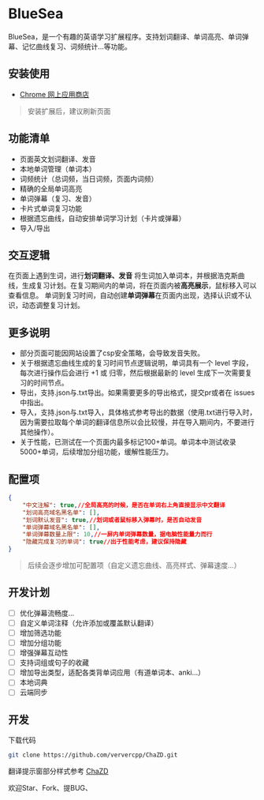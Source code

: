 # BlueSea
BlueSea，是一个有趣的英语学习扩展程序。支持划词翻译、单词高亮、单词弹幕、记忆曲线复习、词频统计...等功能。

## 安装使用

* [Chrome 网上应用商店]()
> 安装扩展后，建议刷新页面

## 功能清单

* 页面英文划词翻译、发音
* 本地单词管理（单词本）
* 词频统计（总词频，当日词频，页面内词频）
* 精确的全局单词高亮
* 单词弹幕（复习、发音）
* 卡片式单词复习功能
* 根据遗忘曲线，自动安排单词学习计划（卡片或弹幕）
* 导入/导出


## 交互逻辑

在页面上遇到生词，进行**划词翻译、发音**
将生词加入单词本，并根据浩克斯曲线，生成复习计划。在复习期间内的单词，将在页面内被**高亮展示**，鼠标移入可以查看信息。
单词到复习时间，自动创建**单词弹幕**在页面内出现，选择认识或不认识，动态调整复习计划。

## 更多说明
* 部分页面可能因网站设置了csp安全策略，会导致发音失败。
* 关于根据遗忘曲线生成的复习时间节点逻辑说明，单词具有一个 level 字段，每次进行操作后会进行 +1 或 归零，然后根据最新的 level 生成下一次需要复习的时间节点。
* 导出，支持.json与.txt导出。如果需要更多的导出格式，提交pr或者在 issues 中指出。
* 导入，支持.json与.txt导入，具体格式参考导出的数据（使用.txt进行导入时，因为需要拉取每个单词的翻译信息所以会比较慢，并在导入期间内，不要进行其他操作）。
* 关于性能，已测试在一个页面内最多标记100+单词。单词本中测试收录5000+单词，后续增加分组功能，缓解性能压力。

## 配置项
```json
{
	"中文注解": true,//全局高亮的时候，是否在单词右上角直接显示中文翻译
	"划词高亮域名黑名单": [],
	"划词默认发音": true,//划词或者鼠标移入弹幕时，是否自动发音
	"单词弹幕域名黑名单": [],
	"单词弹幕数量上限": 10,//一屏内单词弹幕数量，据电脑性能量力而行
	"隐藏完成复习的单词": true//出于性能考虑，建议保持隐藏
}
```
> 后续会逐步增加可配置项（自定义遗忘曲线、高亮样式、弹幕速度...）

## 开发计划

- [ ] 优化弹幕流畅度...
- [ ] 自定义单词注释（允许添加或覆盖默认翻译）
- [ ] 增加筛选功能
- [ ] 增加分组功能
- [ ] 增强弹幕互动性
- [ ] 支持词组或句子的收藏
- [ ] 增加导出类型，适配各类背单词应用（有道单词本、anki...）
- [ ] 本地词典
- [ ] 云端同步

## 开发

下载代码

```bash
git clone https://github.com/ververcpp/ChaZD.git
```

翻译提示窗部分样式参考 [ChaZD](https://chrome.google.com/webstore/detail/chazd/nkiipedegbhbjmajlhpegcpcaacbfggp)

欢迎Star、Fork、提BUG、
